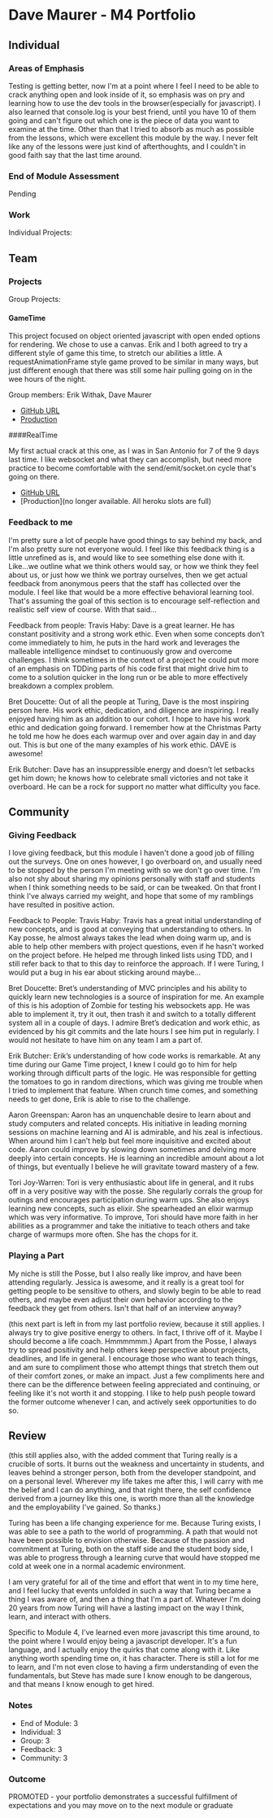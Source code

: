# Dave Maurer - M4 Portfolio

## Individual

### Areas of Emphasis

Testing is getting better, now I'm at a point where I feel I need to be able to crack anything open and look inside of it, so
emphasis was on pry and learning how to use the dev tools in the browser(especially for javascript). I also learned that console.log
is your best friend, until you have 10 of them going and can't figure out which one is the piece of data you want to examine at the time.
Other than that I tried to absorb as much as possible from the lessons, which were excellent this module by the way. I never felt like
any of the lessons were just kind of afterthoughts, and I couldn't in good faith say that the last time around.

### End of Module Assessment

Pending

### Work

Individual Projects:

## Team

### Projects

Group Projects:

#### GameTime

This project focused on object oriented javascript with open ended options for rendering. We chose to use a canvas.
Erik and I both agreed to try a different style of game this time, to stretch our abilities a little. A requestAnimationFrame
style game proved to be similar in many ways, but just different enough that there was still some hair pulling going on in the
wee hours of the night.

Group members: Erik Withak, Dave Maurer

* [GitHub URL](https://github.com/davemaurer/pomododge)
* [Production](davemaurer.github.io/pomododge)


####RealTime

My first actual crack at this one, as I was in San Antonio for 7 of the 9 days last time. I like websocket and what they can
accomplish, but need more practice to become comfortable with the send/emit/socket.on cycle that's going on there.

* [GitHub URL](https://github.com/davemaurer/interpoll-websockets-project)
* [Production](no longer available. All heroku slots are full)

### Feedback to me

I'm pretty sure a lot of people have good things to say behind my back, and I'm also pretty sure not everyone would. I feel like
this feedback thing is a little unrefined as is, and would like to see something else done with it. Like...we outline what we think
others would say, or how we think they feel about us, or just how we think we portray ourselves, then we get actual feedback from anonymous
peers that the staff has collected over the module. I feel like that would be a more effective behavioral learning tool. That's assuming the
goal of this section is to encourage self-reflection and realistic self view of course. With that said...

Feedback from people:
Travis Haby: Dave is a great learner. He has constant positivity and a strong work ethic. Even when some concepts don’t come
immediately to him, he puts in the hard work and leverages the malleable intelligence mindset to continuously grow and overcome
challenges. I think sometimes in the context of a project he could put more of an emphasis on TDDing parts of his code first
that might drive him to come to a solution  quicker in the long run or be able to more effectively breakdown a complex problem.

Bret Doucette: Out of all the people at Turing, Dave is the most inspiring person here. His work ethic, dedication, and diligence
are inspiring.  I really enjoyed having him as an addition to our cohort. I hope to have his work ethic and dedication going forward.
I remember how at the Christmas Party he told me how he does each warmup over and over again day in and day out. This is but one of
the many examples of his work ethic. DAVE is awesome!

Erik Butcher: Dave has an insuppressible energy and doesn’t let setbacks get him down; he knows how to celebrate small victories and not
take it overboard. He can be a rock for support no matter what difficulty you face.

## Community

### Giving Feedback

I love giving feedback, but this module I haven't done a good job of filling out the surveys. One on ones however, I go overboard on,
and usually need to be stopped by the person I'm meeting with so we don't go over time. I'm also not shy about sharing my opinions personally
with staff and students when I think something needs to be said, or can be tweaked. On that front I think I've always carried my weight, and
hope that some of my ramblings have resulted in positive action.

Feedback to People:
Travis Haby: Travis has a great initial understanding of new concepts, and is good at conveying that understanding to others.
In Kay posse, he almost always takes the lead when doing warm up, and is able to help other members with project questions, even if he
hasn't worked on the project before. He helped me through linked lists using TDD, and I still refer back to that to this day to reinforce
the approach. If I were Turing, I would put a bug in his ear about sticking around maybe...

Bret Doucette: Bret’s understanding of MVC principles and his ability to quickly learn new technologies is a source of inspiration for me.
An example of this is his adoption of Zombie for testing his websockets app. He was able to implement it, try it out, then trash it and
switch to a totally different system all in a couple of days. I admire Bret’s dedication and work ethic, as evidenced by his git commits
and the late hours I see him put in regularly. I would not hesitate to have him on any team I am a part of.

Erik Butcher: Erik’s understanding of how code works is remarkable. At any time during our Game Time project, I knew I could go to him for
help working through difficult parts of the logic. He was responsible for getting the tomatoes to go in random directions, which was giving
me trouble when I tried to implement that feature. When crunch time comes, and something needs to get done, Erik is able to rise to the challenge.

Aaron Greenspan: Aaron has an unquenchable desire to learn about and study computers and related concepts. His initiative in leading morning
sessions on machine learning and AI is admirable, and his zeal is infectious. When around him I can’t help but feel more inquisitive and excited
about code. Aaron could improve by slowing down sometimes and delving more deeply into certain concepts. He is learning an incredible amount
about a lot of things, but eventually I believe he will gravitate toward mastery of a few.

Tori Joy-Warren: Tori is very enthusiastic about life in general, and it rubs off in a very positive way with the posse. She regularly corrals
the group for outings and encourages participation during warm ups. She also enjoys learning new concepts, such as elixir. She spearheaded an
elixir warmup which was very informative. To improve, Tori should have more faith in her abilities as a programmer and take the initiative to
teach others and take charge of warmups more often. She has the chops for it.

### Playing a Part

My niche is still the Posse, but I also really like improv, and have been attending regularly. Jessica is awesome, and it really is a great
tool for getting people to be sensitive to others, and slowly begin to be able to read others, and maybe even adjust their own behavior according
to the feedback they get from others. Isn't that half of an interview anyway?

(this next part is left in from my last portfolio review, because it still applies. I always try to give positive energy to others. In fact,
I thrive off of it. Maybe I should become a life coach. Hmmmmmm.)
Apart from the Posse, I always try to spread positivity and help others keep perspective about projects, deadlines, and
life in general. I encourage those who want to teach things, and am sure to compliment those who attempt things that stretch
them out of their comfort zones, or make an impact. Just a few compliments here and there can be the difference between
feeling appreciated and continuing, or feeling like it's not worth it and stopping. I like to help push people toward the
former outcome whenever I can, and actively seek opportunities to do so.

## Review

(this still applies also, with the added comment that Turing really is a crucible of sorts. It burns out the weakness and uncertainty
 in students, and leaves behind a stronger person, both from the developer standpoint, and on a personal level. Wherever my life takes
 me after this, I will carry with me the belief and I can do anything, and that right there, the self confidence derived from a journey
 like this one, is worth more than all the knowledge and the employability I've gained. So thanks.)

Turing has been a life changing experience for me. Because Turing exists, I was able to see a path to the world of programming.
A path that would not have been possible to envision otherwise. Because of the passion and commitment at Turing, both on the
staff side and the student body side, I was able to progress through a learning curve that would have stopped me cold at week
one in a normal academic environment.

I am very grateful for all of the time and effort that went in to my time here, and I feel lucky that events unfolded in such
a way that Turing became a thing I was aware of, and then a thing that I'm a part of. Whatever I'm doing 20 years from now
Turing will have a lasting impact on the way I think, learn, and interact with others.

Specific to Module 4, I've learned even more javascript this time around, to the point where I would enjoy being a javascript
developer. It's a fun language, and I actually enjoy the quirks that come along with it. Like anything worth spending time on, it
has character. There is still a lot for me to learn, and I'm not even close to having a firm understanding of even the fundamentals,
but Steve has made sure I know enough to be dangerous, and that means I know enough to get hired.

### Notes

- End of Module: 3
- Individual: 3
- Group: 3
- Feedback: 3
- Community: 3

### Outcome

PROMOTED - your portfolio demonstrates a successful fulfillment of expectations and you may move on to the next module or graduate
